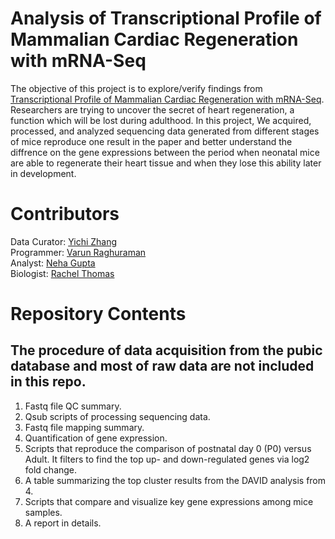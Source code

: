 # Analysis of Transcriptional Profile of Mammalian Cardiac Regeneration with mRNA-Seq

The objective of this project is to explore/verify findings from [Transcriptional Profile of Mammalian Cardiac Regeneration with mRNA-Seq](https://pubmed.ncbi.nlm.nih.gov/25477501/). Researchers are trying to uncover the secret of heart regeneration, a function which will be lost during adulthood. 
In this project, We acquired, processed, and analyzed sequencing data generated from different stages of mice reproduce one result in the paper and better understand the diffrence on the gene expressions between the period when neonatal mice are able to regenerate their heart tissue and when they lose this ability later in development.

# Contributors

Data Curator: [Yichi Zhang](https://github.com/MogicianEik)<br />
Programmer: [Varun Raghuraman](https://github.com/vrvarun)<br />
Analyst: [Neha Gupta](https://github.com/neha163)<br />
Biologist: [Rachel Thomas](https://github.com/RaePayne03)<br />

# Repository Contents

## The procedure of data acquisition from the pubic database and most of raw data are not included in this repo.
1. Fastq file QC summary.<br />
2. Qsub scripts of processing sequencing data.<br />
3. Fastq file mapping summary.<br />
4. Quantification of gene expression.<br />
5. Scripts that reproduce the comparison of postnatal day 0 (P0) versus Adult. It filters to find the top up- and down-regulated genes via log2 fold change. <br />
6. A table summarizing the top cluster results from the DAVID analysis from 4. <br />
7. Scripts that compare and visualize key gene expressions among mice samples. <br />
8. A report in details.
